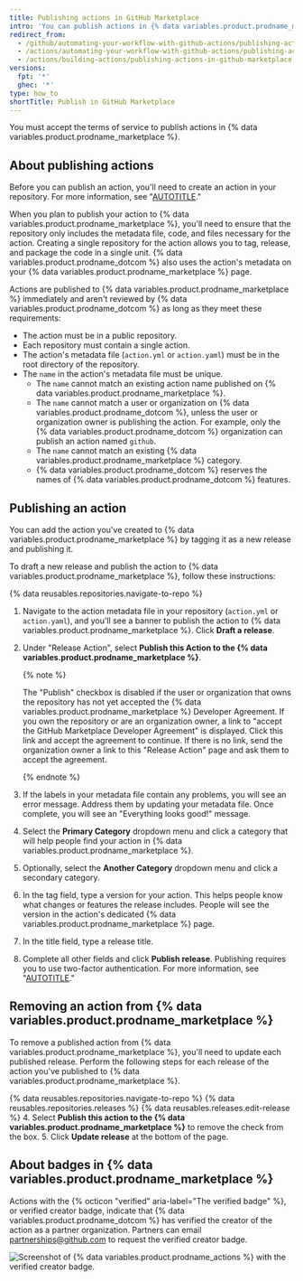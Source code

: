 ```yaml
---
title: Publishing actions in GitHub Marketplace
intro: 'You can publish actions in {% data variables.product.prodname_marketplace %} and share actions you''ve created with the {% data variables.product.prodname_dotcom %} community.'
redirect_from:
  - /github/automating-your-workflow-with-github-actions/publishing-actions-in-github-marketplace
  - /actions/automating-your-workflow-with-github-actions/publishing-actions-in-github-marketplace
  - /actions/building-actions/publishing-actions-in-github-marketplace
versions:
  fpt: '*'
  ghec: '*'
type: how_to
shortTitle: Publish in GitHub Marketplace
---
```


You must accept the terms of service to publish actions in {% data variables.product.prodname_marketplace %}.

## About publishing actions

Before you can publish an action, you'll need to create an action in your repository. For more information, see "[AUTOTITLE](/actions/creating-actions)."

When you plan to publish your action to {% data variables.product.prodname_marketplace %}, you'll need to ensure that the repository only includes the metadata file, code, and files necessary for the action. Creating a single repository for the action allows you to tag, release, and package the code in a single unit. {% data variables.product.prodname_dotcom %} also uses the action's metadata on your {% data variables.product.prodname_marketplace %} page.

Actions are published to {% data variables.product.prodname_marketplace %} immediately and aren't reviewed by {% data variables.product.prodname_dotcom %} as long as they meet these requirements:

- The action must be in a public repository.
- Each repository must contain a single action.
- The action's metadata file (`action.yml` or `action.yaml`) must be in the root directory of the repository.
- The `name` in the action's metadata file must be unique.
  - The `name` cannot match an existing action name published on {% data variables.product.prodname_marketplace %}.
  - The `name` cannot match a user or organization on {% data variables.product.prodname_dotcom %}, unless the user or organization owner is publishing the action. For example, only the {% data variables.product.prodname_dotcom %} organization can publish an action named `github`.
  - The `name` cannot match an existing {% data variables.product.prodname_marketplace %} category.
  - {% data variables.product.prodname_dotcom %} reserves the names of {% data variables.product.prodname_dotcom %} features.

## Publishing an action

You can add the action you've created to {% data variables.product.prodname_marketplace %} by tagging it as a new release and publishing it.

To draft a new release and publish the action to {% data variables.product.prodname_marketplace %}, follow these instructions:

{% data reusables.repositories.navigate-to-repo %}
1. Navigate to the action metadata file in your repository (`action.yml` or `action.yaml`), and you'll see a banner to publish the action to {% data variables.product.prodname_marketplace %}. Click **Draft a release**.
1. Under "Release Action", select **Publish this Action to the {% data variables.product.prodname_marketplace %}**.

   {% note %}
   
   The "Publish" checkbox is disabled if the user or organization that owns the repository has not yet accepted the {% data variables.product.prodname_marketplace %} Developer Agreement. If you own the repository or are an organization owner, a link to "accept the GitHub Marketplace Developer Agreement" is displayed. Click this link and accept the agreement to continue. If there is no link, send the organization owner a link to this "Release Action" page and ask them to accept the agreement.

   {% endnote %}
1. If the labels in your metadata file contain any problems, you will see an error message. Address them by updating your metadata file. Once complete, you will see an "Everything looks good!" message.
1. Select the **Primary Category** dropdown menu and click a category that will help people find your action in {% data variables.product.prodname_marketplace %}.
1. Optionally, select the **Another Category** dropdown menu and click a secondary category.
1. In the tag field, type a version for your action. This helps people know what changes or features the release includes. People will see the version in the action's dedicated {% data variables.product.prodname_marketplace %} page.
1. In the title field, type a release title.
1. Complete all other fields and click **Publish release**. Publishing requires you to use two-factor authentication. For more information, see "[AUTOTITLE](/authentication/securing-your-account-with-two-factor-authentication-2fa/configuring-two-factor-authentication)."

## Removing an action from {% data variables.product.prodname_marketplace %}

To remove a published action from {% data variables.product.prodname_marketplace %}, you'll need to update each published release. Perform the following steps for each release of the action you've published to {% data variables.product.prodname_marketplace %}.

{% data reusables.repositories.navigate-to-repo %}
{% data reusables.repositories.releases %}
{% data reusables.releases.edit-release %}
4. Select **Publish this action to the {% data variables.product.prodname_marketplace %}** to remove the check from the box.
5. Click **Update release** at the bottom of the page.

## About badges in {% data variables.product.prodname_marketplace %}

Actions with the {% octicon "verified" aria-label="The verified badge" %}, or  verified creator badge,  indicate that {% data variables.product.prodname_dotcom %} has verified the creator of the action as a partner organization. Partners can email <a href="mailto:partnerships@github.com">partnerships@github.com</a> to request the verified creator badge.

![Screenshot of {% data variables.product.prodname_actions %} with the verified creator badge.](/assets/images/marketplace/verified-creator-badge-for-actions.png)

